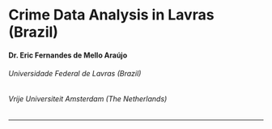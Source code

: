 # Crime Data Analysis in Lavras (Brazil)
#### Dr. Eric Fernandes de Mello Araújo
###### Universidade Federal de Lavras (Brazil)
###### Vrije Universiteit Amsterdam (The Netherlands)
---

